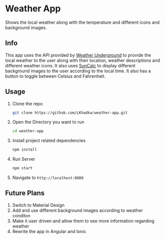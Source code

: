 # Weather App
Shows the local weather along with the temperature and different icons and background images.

## Info
This app uses the API provided by [Weather Underground](https://www.wunderground.com/) to provide the local weather to the user along with their location, weather descriptions and different weather icons. It also uses [SunCalc](https://github.com/mourner/suncalc) to display different background images to the user according to the local time. It also has a button to toggle between Celsius and Fahrenheit.

## Usage

1.  Clone the repo

    ```bash
    git clone https://github.com/LKhadka/weather-app.git
    ```
2. Open the Directory you want to run

    ```bash
    cd weather-app
    ```
3. Install project related dependencies
       
    ```bash
    npm install
    ```
4.  Run Server

    ```bash
    npm start
    ```
5. Navigate to `http://localhost:8080`

## Future Plans
1. Switch to Material Design
2. Add and use different background images according to weather conditon
3. Make it user driven and allow them to see more information regarding weather
4. Rewrite the app in Angular and Ionic
